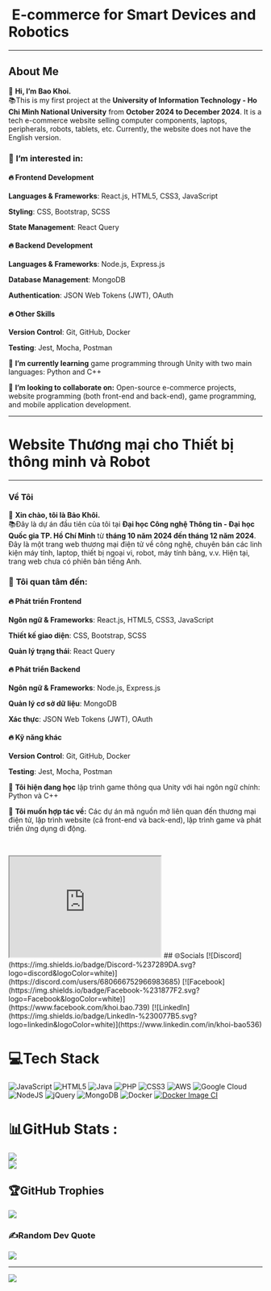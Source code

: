 <h1>
<strong>&nbsp;E-commerce for Smart Devices and Robotics</strong>
</h1>
<hr>
<h2>
<strong>About Me</strong>
</h2>
<p>👋 <strong>Hi, I’m Bao Khoi.</strong>&nbsp;<br>📚This is my first project at the <strong>University of Information Technology - Ho Chi Minh National University</strong> from <strong>October 2024 to December 2024</strong>. It is a tech e-commerce website selling computer components, laptops, peripherals, robots, tablets, etc. Currently, the website does not have the English version.</p>
<h3>👀 <strong>I’m interested in:</strong>
</h3>
<h4>🔥 <strong>Frontend Development</strong>
</h4>
<p>
<strong>Languages &amp; Frameworks</strong>: React.js, HTML5, CSS3, JavaScript</p>
<p>
<strong>Styling</strong>: CSS, Bootstrap, SCSS</p>
<p>
<strong>State Management</strong>: React Query</p>
<h4>🔥 <strong>Backend Development</strong>
</h4>
<p>
<strong>Languages &amp; Frameworks</strong>: Node.js, Express.js</p>
<p>
<strong>Database Management</strong>: MongoDB</p>
<p>
<strong>Authentication</strong>: JSON Web Tokens (JWT), OAuth</p>
<h4>🔥 <strong>Other Skills</strong>
</h4>
<p>
<strong>Version Control</strong>: Git, GitHub, Docker</p>
<p>
<strong>Testing</strong>: Jest, Mocha, Postman</p>
<p>🌱 <strong>I’m currently learning</strong> game programming through Unity with two main languages: Python and C++</p>
<p>💞️ <strong>I’m looking to collaborate on:</strong> Open-source e-commerce projects, website programming (both front-end and back-end), game programming, and mobile application development.</p>
<hr>
<h1>
<strong>Website Thương mại cho Thiết bị thông minh và Robot</strong>
</h1>
<hr>
<h3>
<strong>Về Tôi</strong>
</h3>
<p>👋 <strong>Xin chào, tôi là Bảo Khôi.</strong>&nbsp;<br>📚Đây là dự án đầu tiên của tôi tại <strong>Đại học Công nghệ Thông tin - Đại học Quốc gia TP. Hồ Chí Minh</strong> từ <strong>tháng 10 năm 2024 đến tháng 12 năm 2024</strong>. Đây là một trang web thương mại điện tử về công nghệ, chuyên bán các linh kiện máy tính, laptop, thiết bị ngoại vi, robot, máy tính bảng, v.v. Hiện tại, trang web chưa có phiên bản tiếng Anh.</p>
<h3>👀 <strong>Tôi quan tâm đến:</strong>
</h3>
<h4>🔥 <strong>Phát triển Frontend</strong>
</h4>
<p>
<strong>Ngôn ngữ &amp; Frameworks</strong>: React.js, HTML5, CSS3, JavaScript</p>
<p>
<strong>Thiết kế giao diện</strong>: CSS, Bootstrap, SCSS</p>
<p>
<strong>Quản lý trạng thái</strong>: React Query</p>
<h4>🔥 <strong>Phát triển Backend</strong>
</h4>
<p>
<strong>Ngôn ngữ &amp; Frameworks</strong>: Node.js, Express.js</p>
<p>
<strong>Quản lý cơ sở dữ liệu</strong>: MongoDB</p>
<p>
<strong>Xác thực</strong>: JSON Web Tokens (JWT), OAuth</p>
<h4>🔥 <strong>Kỹ năng khác</strong>
</h4>
<p>
<strong>Version Control</strong>: Git, GitHub, Docker</p>
<p>
<strong>Testing</strong>: Jest, Mocha, Postman</p>
<p>🌱 <strong>Tôi hiện đang học</strong> lập trình game thông qua Unity với hai ngôn ngữ chính: Python và C++</p>
<p>💞️ <strong>Tôi muốn hợp tác về:</strong> Các dự án mã nguồn mở liên quan đến thương mại điện tử, lập trình website (cả front-end và back-end), lập trình game và phát triển ứng dụng di động.</p>
<p>&nbsp;</p>
 <iframe id="inlineFrameExample" 
    title="Inline Frame Example" 
    width="300" 
    height="200" 
    src="https://drive.google.com/file/d/1e8b8III0s6ljf8TKAadm4chAEpkR6HNw/view?usp=sharing"> 
</iframe> 
## 🌐Socials
[![Discord](https://img.shields.io/badge/Discord-%237289DA.svg?logo=discord&logoColor=white)](https://discord.com/users/680666752966983685) 
[![Facebook](https://img.shields.io/badge/Facebook-%231877F2.svg?logo=Facebook&logoColor=white)](https://www.facebook.com/khoi.bao.739) 
[![LinkedIn](https://img.shields.io/badge/LinkedIn-%230077B5.svg?logo=linkedin&logoColor=white)](https://www.linkedin.com/in/khoi-bao536) 

# 💻Tech Stack
![JavaScript](https://img.shields.io/badge/javascript-%23323330.svg?style=for-the-badge&logo=javascript&logoColor=%23F7DF1E) ![HTML5](https://img.shields.io/badge/html5-%23E34F26.svg?style=for-the-badge&logo=html5&logoColor=white) ![Java](https://img.shields.io/badge/java-%23ED8B00.svg?style=for-the-badge&logo=java&logoColor=white) ![PHP](https://img.shields.io/badge/php-%23777BB4.svg?style=for-the-badge&logo=php&logoColor=white) ![CSS3](https://img.shields.io/badge/css3-%231572B6.svg?style=for-the-badge&logo=css3&logoColor=white) ![AWS](https://img.shields.io/badge/AWS-%23FF9900.svg?style=for-the-badge&logo=amazon-aws&logoColor=white) ![Google Cloud](https://img.shields.io/badge/Google%20Cloud-%234285F4.svg?style=for-the-badge&logo=google-cloud&logoColor=white) ![NodeJS](https://img.shields.io/badge/node.js-6DA55F?style=for-the-badge&logo=node.js&logoColor=white) ![jQuery](https://img.shields.io/badge/jquery-%230769AD.svg?style=for-the-badge&logo=jquery&logoColor=white) ![MongoDB](https://img.shields.io/badge/MongoDB-%234ea94b.svg?style=for-the-badge&logo=mongodb&logoColor=white) ![Docker](https://img.shields.io/badge/docker-%230db7ed.svg?style=for-the-badge&logo=docker&logoColor=white) [![Docker Image CI](https://github.com/KhoiBao1/FutureHub/actions/workflows/docker-image.yml/badge.svg)](https://github.com/KhoiBao1/FutureHub/actions/workflows/docker-image.yml)
# 📊GitHub Stats :
![](https://github-readme-streak-stats.herokuapp.com/?user=KhoiBao1&theme=radical&hide_border=true)<br/>
![](https://github-readme-stats.vercel.app/api/top-langs/?username=KhoiBao1&theme=radical&hide_border=true&include_all_commits=true&count_private=true&layout=compact)

## 🏆GitHub Trophies
![](https://github-trophies.vercel.app/?username=KhoiBao1&theme=discord&no-frame=false&no-bg=false&margin-w=4)

### ✍️Random Dev Quote
![](https://quotes-github-readme.vercel.app/api?type=horizontal&theme=radical)

---
[![](https://visitcount.itsvg.in/api?id=KhoiBao1&icon=0&color=0)](https://visitcount.itsvg.in)
